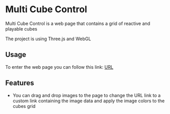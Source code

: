 # Multi Cube Control
Multi Cube Control is a web page that contains a grid of reactive and playable cubes

The project is using Three.js and WebGL

## Usage
To enter the web page you can follow this link: [URL](https://likescodin.github.io/Multi-Cube-Control/)

## Features
* You can drag and drop images to the page to change the URL link to a custom link containing the image data and apply the image colors to the cubes grid